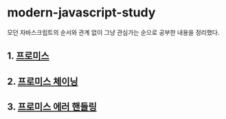 # modern-javascript-study

모던 자바스크립트의 순서와 관계 없이 그냥 관심가는 순으로 공부한 내용을 정리했다.

## 1. [프로미스](https://github.com/kyw0716/modern-javascript-study/blob/main/Promise/Promise.md)

## 2. [프로미스 체이닝](https://github.com/kyw0716/modern-javascript-study/blob/main/Promise/PromiseChaning.md)

## 3. [프로미스 에러 핸들링]()
